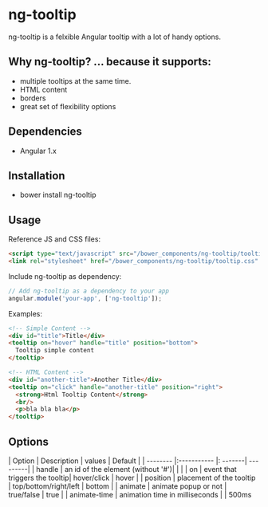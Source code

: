 # ng-tooltip

ng-tooltip is a felxible Angular tooltip with a lot of handy options.

## Why ng-tooltip? ... because it supports:
- multiple tooltips at the same time.
- HTML content
- borders
- great set of flexibility options

## Dependencies
- Angular 1.x

## Installation
- bower install ng-tooltip

## Usage

Reference JS and CSS files:
````html
<script type="text/javascript" src="/bower_components/ng-tooltip/tooltip.js"></script>
<link rel="stylesheet" href="/bower_components/ng-tooltip/tooltip.css" />
````

Include ng-tooltip as dependency:
````javascript
// Add ng-tooltip as a dependency to your app
angular.module('your-app', ['ng-tooltip']);
````

Examples:
````html
<!-- Simple Content -->
<div id="title">Title</div>
<tooltip on="hover" handle="title" position="bottom">
  Tooltip simple content
</tooltip>

<!-- HTML Content -->
<div id="another-title">Another Title</div>
<tooltip on="click" handle="another-title" position="right">
  <strong>Html Tooltip Content</strong>
  <br/>
  <p>bla bla bla</p>
</tooltip>
````
## Options
| Option   | Description | values  | Default  |
| -------- |:----------- |: -------| ---------|
| handle | an id of the element (without '#')| | |
| on | event that triggers the tooltip| hover/click | hover |
| position | placement of the tooltip | top/bottom/right/left | bottom |
| animate | animate popup or not | true/false | true |
| animate-time | animation time in milliseconds | | 500ms